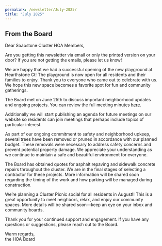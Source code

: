 ```yaml
---
permalink: /newsletter/July-2025/
title: "July 2025"
---
```

## From the Board

Dear Soapstone Cluster HOA Members,  

Are you getting this newsletter via email or only the printed version on your door? If you are not getting the emails, please let us know!   

We are happy that we had a successful opening of the new playground at Hearthstone Ct! The playground is now open for all residents and their families to enjoy. Thank you to everyone who came out to celebrate with us. We hope this new space becomes a favorite spot for fun and community gatherings.  

The Board met on June 25th to discuss important neighborhood updates and ongoing projects. You can review the full meeting minutes [here](https://docs.google.com/document/d/150aUbATtclEOruhWcjXPtM-_x2dfFBnXbxuN0ZzzVHs/edit?usp=drive_link).  

Additionally we will start publishing an agenda for future meetings on our website so residents can join meetings that perhaps include topics of particular interest.   

As part of our ongoing commitment to safety and neighborhood upkeep, several trees have been removed or pruned in accordance with our planned budget. These removals were necessary to address safety concerns and prevent potential property damage. We appreciate your understanding as we continue to maintain a safe and beautiful environment for everyone.  

The Board has obtained quotes for asphalt repaving and sidewalk concrete repairs throughout the cluster. We are in the final stages of selecting a contractor for these projects. More information will be shared soon regarding the timing of the work and how parking will be managed during construction.   

We’re planning a Cluster Picnic social for all residents in August!! This is a great opportunity to meet neighbors, relax, and enjoy our community spaces. More details will be shared soon—keep an eye on your inbox and community boards.  

Thank you for your continued support and engagement. If you have any questions or suggestions, please reach out to the Board.  

Warm regards,  
the HOA Board
